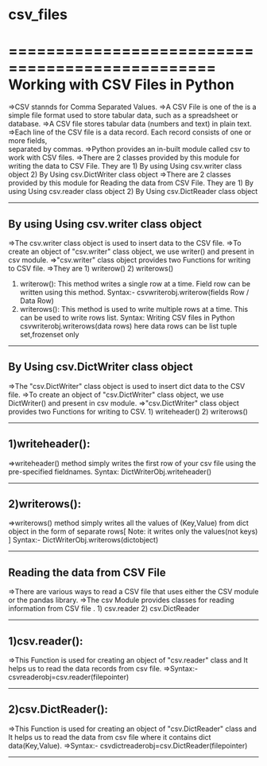 # csv_files

================================================
			Working with CSV Files in Python
================================================
=>CSV stannds for Comma Separated Values.
=>A CSV File is one of the is a simple file format used to store tabular data, such as a 
    spreadsheet or database.
=>A CSV file stores tabular data (numbers and text) in plain text.
=>Each line of the CSV file is a data record. Each record consists of one or more fields,   
    separated by commas.
=>Python provides an in-built module called csv to work with CSV files. 
=>There are 2 classes provided by this module for writing  the data to CSV File. They are
			1) By using Using csv.writer class object
			2) By Using csv.DictWriter class object
=>There are 2 classes provided by this module for Reading  the data from CSV File. They are
			1) By using Using csv.reader class object
			2) By Using csv.DictReader class object
   
------------------------------------------------------------------------
By using Using csv.writer class object
------------------------------------------------------------------------
=>The csv.writer class object is used to insert data to the CSV file.
=>To create an object of "csv.writer" class object, we use writer()  and present in csv module.
=>"csv.writer" class  object provides two Functions for writing to CSV file. 
=>They are 
		1) writerow() 
		2) writerows()

1) writerow(): This method writes a single row at a time. 
                       Field row can be written using this method.
	Syntax:-  csvwriterobj.writerow(fields Row /  Data Row)
2) writerows(): This method is used to write multiple rows at a time.
			 This can be used to write rows list.
	Syntax:   Writing CSV files in Python
			csvwriterobj.writerows(data rows)
              here data rows can be list tuple set,frozenset only
--------------------------------------------------------------------------------------------------------------
By Using csv.DictWriter class object
---------------------------------------------------------------
=>The "csv.DictWriter" class object is used to insert dict data to the CSV file.
=>To create an object of "csv.DictWriter" class object, we use DictWriter()  and present in csv module.
=>"csv.DictWriter" class  object provides two Functions for writing to CSV. 
		1) writeheader()
		2) writerows()
  
------------------------
1)writeheader():
------------------------
 =>writeheader() method simply writes the first row of your csv file using the pre-specified fieldnames.
 Syntax:  DictWriterObj.writeheader()
 
 ----------------------------------------------------------
2)writerows():
------------------------
=>writerows() method simply writes all the values of (Key,Value) from dict object in the form of separate rows[ Note: it writes only the values(not keys) ]
Syntax:-     DictWriterObj.writerows(dictobject)

-------------------------------------------------------------------------------------------------------------------------------
Reading the data from  CSV File
------------------------------------------------------------------------------------------------------------------------------
=>There are various ways to read a CSV file that uses either the CSV module or the pandas 
     library. 
=>The csv Module provides classes for reading  information from CSV file .
			1) csv.reader
			2) csv.DictReader
   
--------------------------
1)csv.reader():
--------------------------
=>This Function is used for creating an object of "csv.reader" class and It helps us to read the data records from csv file.
=>Syntax:-     csvreaderobj=csv.reader(filepointer)

-------------------------------------------------------------------------------------
2)csv.DictReader():
-----------------------------------
=>This Function is used for creating an object of "csv.DictReader" class and It helps us to read the data  from csv file where it contains dict data(Key,Value).
=>Syntax:-     csvdictreaderobj=csv.DictReader(filepointer)

-----------------------------------------------------------------------------------------------------------------
